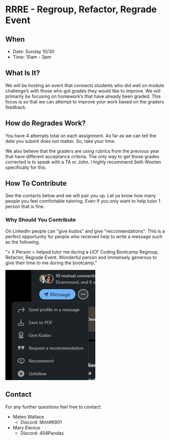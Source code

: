 # RRRE - Regroup, Refactor, Regrade Event

## When

- Date: Sunday 10/30
- Time: 10am - 3pm

## What Is It?

We will be hosting an event that connects students who did well on module challenge’s with those who got grades they would like to improve. We will primarily be focusing on homework’s that have already been graded. This focus is so that we can attempt to improve your work based on the graders feedback.

## How do Regrades Work?

You have 4 attempts total on each assignment. As far as we can tell the date you submit does not matter. So, take your time. 

We also believe that the graders are using rubrics from the previous year that have different acceptance criteria. The only way to get those grades corrected is to speak with a TA or John. I highly recommend Seth Wooten specifically for this. 

## How To Contribute

See the contacts below and we will pair you up. Let us know how many people you feel comfortable tutoring. Even if you only want to help tutor 1 person that is fine. 

### Why Should You Contribute

On LinkedIn people can "give kudos" and give "reccomendations". This is a perfect opportunity for people who received help to write a message such as the following.

"< X Person > helped tutor me during a UCF Coding Bootcamp Regroup, Refactor, Regrade Event. Wonderful person and immensely generous to give their time to me during the bootcamp."

![linkedIn](./Screenshot%202022-10-27%20154527.png)

## Contact

For any further questions feel free to contact:
- Mateo Wallace
    - Discord: Mint#6901
- Mary Elenius
    - Discord: 404Pandas